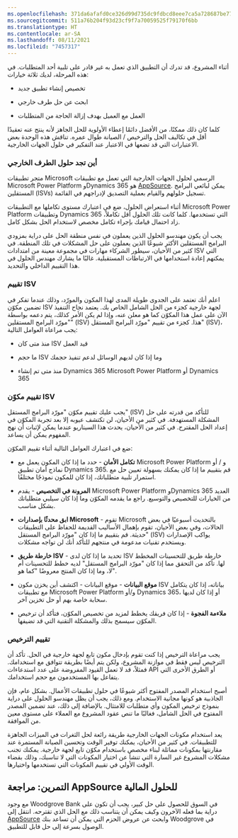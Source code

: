 ```yaml
---
ms.openlocfilehash: 371da6afafd0ce326d99d735dc9fdbcd8eee7ca5a728687be773be08d9e91e68
ms.sourcegitcommit: 511a76b204f93d23cf9f7a70059525f79170f6bb
ms.translationtype: HT
ms.contentlocale: ar-SA
ms.lasthandoff: 08/11/2021
ms.locfileid: "7457317"
---
```

أثناء المشروع، قد تدرك أن التطبيق الذي تعمل به غير قادر على تلبية أحد المتطلبات. في هذه المرحلة، لديك ثلاثة خيارات:

-   تخصيص إنشاء تطبيق جديد

-   ابحث عن حل طرف خارجي

-   العمل مع العميل بهدف إزالة الحاجة من المتطلبات

كلما كان ذلك ممكنًا، من الأفضل دائمًا إعطاء الأولوية للحل الجاهز لأنه ينتج عنه تعقيدًا أقل في تكاليف الحل والترخيص / الصيانة طوال عمره. تناقش هذه الوحدة بعض الاعتبارات التي قد تضعها في الاعتبار عند التفكير في حلول الجهات الخارجية.

### <a name="where-to-find-third-party-solutions"></a>أين تجد حلول الطرف الخارجي

متجر تطبيقات Microsoft الرسمي لحلول الجهات الخارجية التي تعمل مع تطبيقات Microsoft Power Platform وDynamics 365 هو [AppSource](https://appsource.microsoft.com/?azure-portal=true). يمكن لبائعي البرامج المستقلين (ISVs) تسجيل حلولهم والقيام بعملية التصديق لإدراجهم في القائمة.

أثناء استعراض الحلول، ضع في اعتبارك مستوى تكاملها مع التطبيقات Microsoft Power Platform وتطبيقات Dynamics 365 التي تستخدمها. كلما كانت تلك الحلول أقل تكاملاً، زاد احتمال قيامك بإجراء تكامل مخصص لاستخدام الحل بشكل كامل.

يجب أن يكون مهندسو الحلول الذين يعملون في نفس منطقة الحل على دراية بمزودي البرامج المستقلين الأكثر شيوعًا الذين يعملون على حل المشكلات في تلك المنطقة. في كثير من الأحيان، سيطور الشركاء مهارات في مجموعة معينة من امتدادات ISV التي يمكنهم إعادة استخدامها في الارتباطات المستقبلية. غالبًا ما يشارك مهندس الحلول في هذا التقييم الداخلي والتحديد.

### <a name="evaluate-the-isv"></a>تقييم ISV

اعلم أنك تعتمد على الجدوى طويلة المدى لهذا المكون والمورّد، وذلك عندما تفكر في تضمين مكوّن ISV لجهة خارجية كجزء من الحل الشامل الخاص بك. يعتمد نجاح التنفيذ الآن على عمل هذا المكوّن كما هو معلن عنه، وإذا لم يكن الأمر كذلك، يتم دعمه بواسطة "مورّد البرامج المستقلين" (ISV) هذا. كجزء من تقييم "مورّد البرامج المستقل" (ISV)، يجب مراعاة العوامل التالية:

-   منذ متى كان ISV قيد العمل

-   ما حجم ISV وما إذا كان لديهم الوسائل لدعم تنفيذ حجمك

-   منذ متى تم إنشاء Dynamics 365 Microsoft Power Platform أو Dynamics 365

### <a name="evaluate-the-isv-component"></a>تقييم مكوّن ISV

يجب عليك تقييم مكوّن "مورّد البرامج المستقل" (ISV) للتأكد من قدرته على حل المشكلة المستهدفة. في كثير من الأحيان، لن تكتشف عيوبه إلا بعد تجربة المكوّن في إعداد الحل المقترح.
في كثير من الأحيان، يحدث هذا السيناريو عندما يمكن لإثبات أن نهج المفهوم يمكن أن يساعد.

ضع في اعتبارك العوامل التالية أثناء تقييم المكوّن:

-   **تكامل الأمان** - حدد ما إذا كان المكون يعمل مع Microsoft Power Platform و / أو نماذج أمان تطبيق Dynamics 365. قم بتقييم ما إذا كان يمكنك بسهولة تعيين حل مع استمرار تلبية متطلباتك، إذا كان للمكون نموذجًا مختلفًا.

-   **المرونة في التخصيص** - يقدم Microsoft Power Platform وDynamics 365 العديد من الخيارات للتخصيص والتوسيع. راجع ما يقدمه المكوّن وما إذا كان سيلبي متطلباتك بشكل مناسب.

-   **ابق محدثًا بإصدارات Microsoft** - تقوم Microsoft بالتحديث أسبوعيًا في بعض الحالات، وفي بعض الأحيان، تقوم بإهمال الأساليب القديمة للحفاظ على التطبيقات حديثة. قم بتقييم ما إذا كان "مورّد البرامج المستقل" (ISV) يواكب الإصدارات ويستخدم تقنيات مدعومة في منتجهم للتأكد أنك لن تواجه مشكلات.

-   **خارطة طريق ISV** - تحديد ما إذا كان لدى ISV خارطة طريق للتحسينات المخطط لها. تأكد من التحقق مما إذا كان "مورّد البرامج المستقل" لديه خطط للتحسينات أم لا، وما إذا كان المنتج معروضًا "كما هو".

-   **موقع البيانات** - موقع البيانات - اكتشف أين يخزن مكون ISV بياناته، إذا كان يتكامل مع تطبيقات Microsoft Power Platform و/أو Dynamics 365، أو إذا كان لديها سحابة خاصة بهم أو حل تخزين آخر.

-   **ملاءمة الفجوة** - إذا كان فريقك يخطط لمزيد من تخصيص المكوّن، فتأكد أن ترخيص المكوّن سيسمح بذلك والمشكلة التقنية التي قد تضيفها.

### <a name="evaluate-licensing"></a>تقييم الترخيص

يجب مراعاة الترخيص إذا كنت تقوم بإدخال مكون تابع لجهة خارجية في الحل. تأكد أن الترخيص ليس فقط في موازنة المشروع، ولكن يتم أيضًا بطريقة تتوافق مع استخدامك. فمثلاً، قد لا تعمل القيود المفروضة على عدد استدعاءات API أو الطرق الأخرى التي يتفاعل بها المستخدمون مع حجم استخدامك.

أصبح استخدام المصدر المفتوح أكثر شيوعًا في حلول تطبيقات الأعمال. بشكل عام، فإن الجاذبية هو كونها مجانية الاستخدام.
ومع ذلك، يجب أن يظل مهندسو الحلول على دراية بنموذج ترخيص المكون وأي متطلبات للامتثال. بالإضافة إلى ذلك، عند تضمين المصدر المفتوح في الحل الشامل، فغالبًا ما تنص عقود المشروع مع العملاء على مستوى معين من الموافقة.

يعد استخدام مكونات الجهات الخارجية طريقة رائعة لحل الثغرات في الميزات الجاهزة للتطبيقات. في كثير من الأحيان، يمكنك توفير الوقت وتحسين الصيانة المستمرة عند مقارنتها بمكونات مماثلة لبناء مخصص باستخدام مكوّن تابع لجهة خارجية. يمكنك تجنب مشكلات المشروع غير السارة التي تنشأ عن اختيار المكونات التي لا تناسبك، وذلك بقضاء الوقت الأولي في تقييم المكونات التي تستخدمها واختيارها.

## <a name="exercise-review-appsource-for-financial-solutions"></a>التمرين: مراجعة AppSource للحلول المالية

مع وجود Woodgrove Bank في السوق للحصول على حل كبير، يجب أن تكون على دراية بما فعله الآخرون وكيف يمكن أن يتناسب ذلك مع الحل الذي تقترحه. انتقل إلى [AppSource](https://appsource.microsoft.com/?azure-portal=true) وابحث عن عروض الحزم التي يمكن أن تساعد بنك Woodgrove في الوصول بسرعة إلى حل قابل للتطبيق. 
